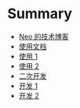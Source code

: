 <!--
 * @Author: Neo
 * @Date: 2021-05-31 19:52:25
 * @LastEditors: Neo
 * @LastEditTime: 2021-05-31 20:06:32
 * @Description: file content
-->

# Summary

- [Neo 的技术博客](README.md)
- [使用文档](doc/use/README.md)
- [使用 1](doc/use/use1.md)
- [使用 2](doc/use/use2.md)
- [二次开发](doc/dev/README.md)
- [开发 1](doc/dev/dev1.md)
- [开发 2](doc/dev/dev2.md)

